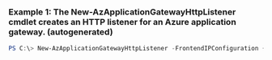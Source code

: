 ### Example 1: The New-AzApplicationGatewayHttpListener cmdlet creates an HTTP listener for an Azure application gateway. (autogenerated)
```powershell
PS C:\> New-AzApplicationGatewayHttpListener -FrontendIPConfiguration {FrontendIPConfiguration} -FrontendPort $FP01 -Name Listener01 -Protocol Http
```

